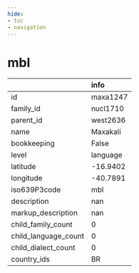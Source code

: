 ```yaml
---
hide:
- toc
- navigation
---
```

# mbl
|                      | info     |
|:---------------------|:---------|
| id                   | maxa1247 |
| family_id            | nucl1710 |
| parent_id            | west2636 |
| name                 | Maxakalí |
| bookkeeping          | False    |
| level                | language |
| latitude             | -16.9402 |
| longitude            | -40.7891 |
| iso639P3code         | mbl      |
| description          | nan      |
| markup_description   | nan      |
| child_family_count   | 0        |
| child_language_count | 0        |
| child_dialect_count  | 0        |
| country_ids          | BR       |